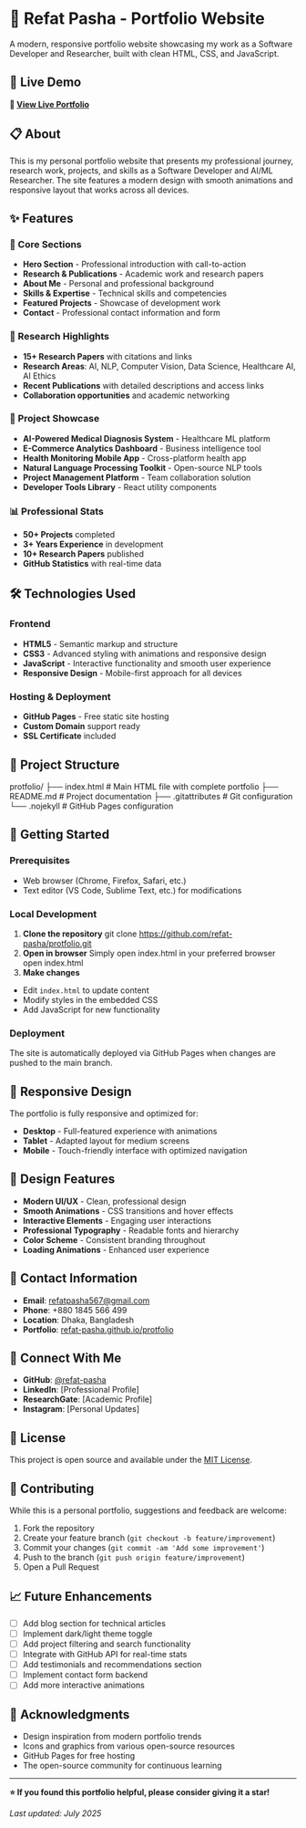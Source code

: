 # 🚀 Refat Pasha - Portfolio Website

A modern, responsive portfolio website showcasing my work as a Software Developer and Researcher, built with clean HTML, CSS, and JavaScript.

## 🌟 Live Demo

**🔗 [View Live Portfolio](https://refat-pasha.github.io/protfolio/)**

## 📋 About

This is my personal portfolio website that presents my professional journey, research work, projects, and skills as a Software Developer and AI/ML Researcher. The site features a modern design with smooth animations and responsive layout that works across all devices.

## ✨ Features

### 🎯 Core Sections
- **Hero Section** - Professional introduction with call-to-action
- **Research & Publications** - Academic work and research papers
- **About Me** - Personal and professional background
- **Skills & Expertise** - Technical skills and competencies
- **Featured Projects** - Showcase of development work
- **Contact** - Professional contact information and form

### 🔬 Research Highlights
- **15+ Research Papers** with citations and links
- **Research Areas**: AI, NLP, Computer Vision, Data Science, Healthcare AI, AI Ethics
- **Recent Publications** with detailed descriptions and access links
- **Collaboration opportunities** and academic networking

### 💼 Project Showcase
- **AI-Powered Medical Diagnosis System** - Healthcare ML platform
- **E-Commerce Analytics Dashboard** - Business intelligence tool
- **Health Monitoring Mobile App** - Cross-platform health app
- **Natural Language Processing Toolkit** - Open-source NLP tools
- **Project Management Platform** - Team collaboration solution
- **Developer Tools Library** - React utility components

### 📊 Professional Stats
- **50+ Projects** completed
- **3+ Years Experience** in development
- **10+ Research Papers** published
- **GitHub Statistics** with real-time data

## 🛠️ Technologies Used

### Frontend
- **HTML5** - Semantic markup and structure
- **CSS3** - Advanced styling with animations and responsive design
- **JavaScript** - Interactive functionality and smooth user experience
- **Responsive Design** - Mobile-first approach for all devices

### Hosting & Deployment
- **GitHub Pages** - Free static site hosting
- **Custom Domain** support ready
- **SSL Certificate** included

## 📁 Project Structure

protfolio/
├── index.html # Main HTML file with complete portfolio
├── README.md # Project documentation
├── .gitattributes # Git configuration
└── .nojekyll # GitHub Pages configuration


## 🚀 Getting Started

### Prerequisites
- Web browser (Chrome, Firefox, Safari, etc.)
- Text editor (VS Code, Sublime Text, etc.) for modifications

### Local Development
1. **Clone the repository**
git clone https://github.com/refat-pasha/protfolio.git
2. **Open in browser**
Simply open index.html in your preferred browser
open index.html
3. **Make changes**
- Edit `index.html` to update content
- Modify styles in the embedded CSS
- Add JavaScript for new functionality

### Deployment
The site is automatically deployed via GitHub Pages when changes are pushed to the main branch.

## 📱 Responsive Design

The portfolio is fully responsive and optimized for:
- **Desktop** - Full-featured experience with animations
- **Tablet** - Adapted layout for medium screens
- **Mobile** - Touch-friendly interface with optimized navigation

## 🎨 Design Features

- **Modern UI/UX** - Clean, professional design
- **Smooth Animations** - CSS transitions and hover effects
- **Interactive Elements** - Engaging user interactions
- **Professional Typography** - Readable fonts and hierarchy
- **Color Scheme** - Consistent branding throughout
- **Loading Animations** - Enhanced user experience

## 📧 Contact Information

- **Email**: refatpasha567@gmail.com
- **Phone**: +880 1845 566 499
- **Location**: Dhaka, Bangladesh
- **Portfolio**: [refat-pasha.github.io/protfolio](https://refat-pasha.github.io/protfolio/)

## 🔗 Connect With Me

- **GitHub**: [@refat-pasha](https://github.com/refat-pasha)
- **LinkedIn**: [Professional Profile]
- **ResearchGate**: [Academic Profile]
- **Instagram**: [Personal Updates]

## 📄 License

This project is open source and available under the [MIT License](LICENSE).

## 🤝 Contributing

While this is a personal portfolio, suggestions and feedback are welcome:

1. Fork the repository
2. Create your feature branch (`git checkout -b feature/improvement`)
3. Commit your changes (`git commit -am 'Add some improvement'`)
4. Push to the branch (`git push origin feature/improvement`)
5. Open a Pull Request

## 📈 Future Enhancements

- [ ] Add blog section for technical articles
- [ ] Implement dark/light theme toggle
- [ ] Add project filtering and search functionality
- [ ] Integrate with GitHub API for real-time stats
- [ ] Add testimonials and recommendations section
- [ ] Implement contact form backend
- [ ] Add more interactive animations

## 🙏 Acknowledgments

- Design inspiration from modern portfolio trends
- Icons and graphics from various open-source resources
- GitHub Pages for free hosting
- The open-source community for continuous learning

---

**⭐ If you found this portfolio helpful, please consider giving it a star!**

*Last updated: July 2025*

